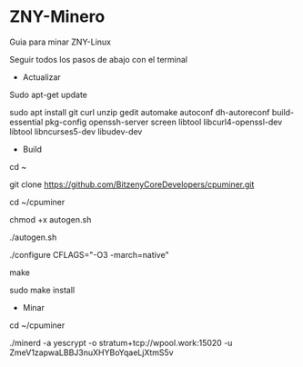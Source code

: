 # ZNY-Minero
Guia para minar ZNY-Linux

Seguir todos los pasos de abajo con el terminal

- Actualizar

Sudo apt-get update

sudo apt install git curl unzip gedit automake autoconf dh-autoreconf build-essential pkg-config openssh-server screen libtool libcurl4-openssl-dev libtool libncurses5-dev libudev-dev


- Build

cd ~

git clone https://github.com/BitzenyCoreDevelopers/cpuminer.git

cd ~/cpuminer

chmod +x autogen.sh

./autogen.sh

./configure CFLAGS="-O3 -march=native"

make

sudo make install

- Minar

cd ~/cpuminer

./minerd -a yescrypt -o stratum+tcp://wpool.work:15020 -u ZmeV1zapwaLBBJ3nuXHYBoYqaeLjXtmS5v
